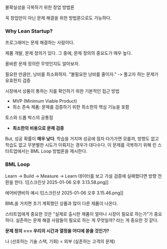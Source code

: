 불확실성을 극복하기 위한 창업 방법론

꼭 창업만이 아닌 문제 해결을 위한 방법론으로도 가능하다.
### Why Lean Startup?
프로그래머는 문제 해결하는 사람이다.

제품 개발, 문제 정의가 있다.
그 중에, 문제 정의의 중요도가 매우 높다.

올바른 문제 정의란 무엇인지도 알아보자.

필요한 만큼만, 낭비를 최소화하자.
"불필요한 낭비를 줄이자."
-> 풀고자 하는 문제가 유효한지 검증

시장에서 상품이 통하는 지를 확인하기 위한 기본적인 접근 방법 
- MVP (Minimum Viable Product)
- 최소 존속 제품: 문제를 검증하기 위한 최소한의 핵심 기능을 포함

토스와 드롭 박스의 공통점
- **최소한의 비용으로 문제 검증**

But, 성공 확률이 **매우 낮다**.
학습을 거치며 성공에 점차 다가가면 모를까, 방향도 없고 학습도 없고 무분별한 시도가 이뤄지는 경우가 대다수다.
이 문제를 극복하기 위해 린 스타트업에서는 BML Loop 방법론을 제시한다.
### BML Loop
Learn -> Build -> Measure -> Learn
데이터를 보고 가설 검증에 실패했다면 방향 전환을 한다.
![[스크린샷 2025-01-06 오후 3.13.58.png]]

에어비앤비의 예시
![[스크린샷 2025-01-06 오후 3.15.46.png]]

BML을 거치면 초기 계획했던 상품과 많이 다른 제품이 나온다. 

스타트업에게 중요한 것은 "실제로 출시한 제품이 얼마나 시장이 필요로 하는가"가 중요하다.
실존하는 문제 해결
사람들이 필요로 하는 게 무엇일까? 라는 게 중요한 것 같다.

**문제 정의 === 우리의 시간과 열정을 어디에 쏟을 것인가?** 

나 (선호하는 기술 스택, 기회) < 외부 (실존하는 고객의 문제)